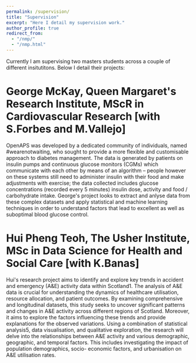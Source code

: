 ```yaml
---
permalink: /supervision/
title: "Supervision"
excerpt: "Here I detail my supervision work."
author_profile: true
redirect_from: 
  - "/nmp/"
  - "/nmp.html"
---
```


Currently I am supervising two masters students across a couple of different insitutitons. Below I detail their projects:

George McKay, Queen Margaret's Research Institute, MScR in Cardiovascular Research [with S.Forbes and M.Vallejo]
======
OpenAPS was developed by a dedicated community of individuals, named #wearenotwaiting, who sought to provide a more flexible and customisable approach to diabetes management. The data is generated by patients on insulin pumps and continuous glucose monitors (CGMs) which communicate with each other by means of an algorithm – people however on these systems still need to administer insulin with their food and make adjustments with exercise; the data collected includes glucose concentrations (recorded every 5 minutes) insulin dose, activity and food / carbohydrate intake. George's project looks to extract and anlyse data from these complex datasets and apply statistical and machine learning techniques in order to understand factors that lead to excellent as well as suboptimal blood glucose control.

Hui Pheng Teoh, The Usher Institute, MSc in Data Science for Health and Social Care [with K.Banas]
======
Hui's research project aims to identify and explore key trends in accident and emergency (A&E) activity data within Scotland1. The analysis of A&E data is crucial for understanding the dynamics of healthcare utilisation, resource allocation, and patient outcomes. By examining comprehensive and longitudinal datasets, this study seeks to uncover significant patterns and changes in A&E activity across different regions of Scotland. Moreover, it aims to explore the factors influencing these trends and provide explanations for the observed variations. Using a combination of statistical analysis5, data visualisation, and qualitative exploration, the research will delve into the relationships between A&E activity and various demographic, geographic, and temporal factors. This includes investigating the impact of population demographics, socio- economic factors, and urbanisation on A&E utilisation rates.